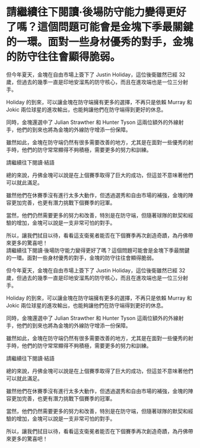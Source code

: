 #  請繼續往下閱讀‧後場防守能力變得更好了嗎？這個問題可能會是金塊下季最關鍵的一環。面對一些身材優秀的對手，金塊的防守往往會顯得脆弱。

 但今年夏天，金塊在自由市場上簽下了 Justin Holiday，這位後衛雖然已經 32 歲，但過去的幾季一直是印地安溜馬的防守核心，而且在進攻端也是一位三分射手。

 Holiday 的到來，可以讓金塊在防守端擁有更多的選擇，不再只是依賴 Murray 和 Jokic 兩位球星的進攻輸出，也能夠讓他們在防守端得到更好的休息。

 同時，金塊還選中了 Julian Strawther 和 Hunter Tyson 這兩位額外的外線射手，他們的到來也將為金塊的外線防守增添一份保障。

 雖然如此，金塊在防守端仍然有很多需要改善的地方，尤其是在面對一些優秀的射手時，他們的防守常常顯得不夠積極，需要更多的努力和訓練。

 請繼續往下閱讀‧結語

 總的來說，丹佛金塊可以說是在上個賽季取得了巨大的成功，但這並不意味著他們可以就此滿足。

 雖然他們在休賽季沒有進行太多大動作，但透過選秀和自由市場的補強，金塊的陣容更加完善，也更有潛力挑戰下個賽季的冠軍。

 當然，他們仍然需要更多的努力和改善，特別是在防守端，但隨著球隊的默契和經驗的增加，金塊可以說是一支非常可怕的對手。

 所以，讓我們拭目以待，看看這支衛冕者能否在下個賽季再次創造奇蹟，為丹佛帶來更多的驚喜吧！  
  請繼續往下閱讀‧後場防守能力變得更好了嗎？這個問題可能會是金塊下季最關鍵的一環。面對一些身材優秀的對手，金塊的防守往往會顯得脆弱。

 但今年夏天，金塊在自由市場上簽下了 Justin Holiday，這位後衛雖然已經 32 歲，但過去的幾季一直是印地安溜馬的防守核心，而且在進攻端也是一位三分射手。

 Holiday 的到來，可以讓金塊在防守端擁有更多的選擇，不再只是依賴 Murray 和 Jokic 兩位球星的進攻輸出，也能夠讓他們在防守端得到更好的休息。

 同時，金塊還選中了 Julian Strawther 和 Hunter Tyson 這兩位額外的外線射手，他們的到來也將為金塊的外線防守增添一份保障。

 雖然如此，金塊在防守端仍然有很多需要改善的地方，尤其是在面對一些優秀的射手時，他們的防守常常顯得不夠積極，需要更多的努力和訓練。

 請繼續往下閱讀‧結語

 總的來說，丹佛金塊可以說是在上個賽季取得了巨大的成功，但這並不意味著他們可以就此滿足。

 雖然他們在休賽季沒有進行太多大動作，但透過選秀和自由市場的補強，金塊的陣容更加完善，也更有潛力挑戰下個賽季的冠軍。

 當然，他們仍然需要更多的努力和改善，特別是在防守端，但隨著球隊的默契和經驗的增加，金塊可以說是一支非常可怕的對手。

 所以，讓我們拭目以待，看看這支衛冕者能否在下個賽季再次創造奇蹟，為丹佛帶來更多的驚喜吧！ 
